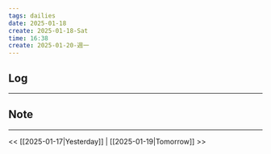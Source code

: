 ```yaml
---
tags: dailies  
date: 2025-01-18
create: 2025-01-18-Sat
time: 16:38
create: 2025-01-20-週一
---
```

## Log
---


## Note
---


<< [[2025-01-17|Yesterday]] | [[2025-01-19|Tomorrow]] >>